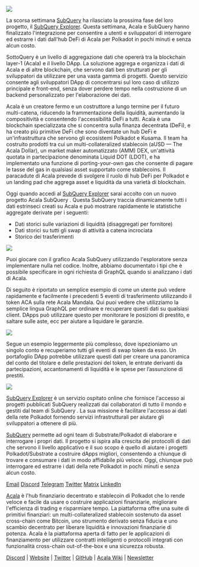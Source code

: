 ![](https://miro.medium.com/max/1400/1*cg4kJs0WEcyPP73EAtHomA.png)


La scorsa settimana [SubQuery](https://www.subquery.network/) ha rilasciato la prossima fase del loro progetto, il [SubQuery Explorer](https://explorer.subquery.network/). Questa settimana, Acala e SubQuery hanno finalizzato l'integrazione per consentire a utenti e sviluppatori di interrogare ed estrarre i dati dall'hub DeFi di Acala per Polkadot in pochi minuti e senza alcun costo.

SottoQuery è un livello di aggregazione dati che opererà tra la blockchain layer-1 (Acala) e il livello DApp. La soluzione aggrega e organizza i dati di Acala e di altre blockchain, che servono dati ben strutturati per gli sviluppatori da utilizzare per una vasta gamma di progetti. Questo servizio consente agli sviluppatori DApp di concentrarsi sul loro caso di utilizzo principale e front-end, senza dover perdere tempo nella costruzione di un backend personalizzato per l'elaborazione dei dati.

Acala è un creatore fermo e un costruttore a lungo termine per il futuro multi-catena, riducendo la frammentazione della liquidità, aumentando la compositività e consentendo l'accessibilità DeFi a tutti. Acala è una blockchain specializzata che si concentra sulla finanza decentrata (DeFi), e ha creato più primitive DeFi che sono diventate un hub DeFi e un'infrastruttura che servono gli ecosistemi Polkadot e Kusama. Il team ha costruito prodotti tra cui un multi-collateralized stablecoin (aUSD — The Acala Dollar), un market maker automatizzato (AMM) DEX, un'attività quotata in partecipazione denominata Liquid DOT (LDOT), e ha implementato una funzione di porting-your-own gas che consente di pagare le tasse del gas in qualsiasi asset supportato come stablecoins. Il paracadute di Acala prevede di svolgere il ruolo di hub DeFi per Polkadot e un landing pad che aggrega asset e liquidità da una varietà di blockchain.

Oggi quando accedi al [SubQuery Explorer](https://explorer.subquery.network/) sarai accolto con un nuovo progetto Acala SubQuery . Questa SubQuery traccia dinamicamente tutti i dati estrinseci creati su Acala e può mostrare rapidamente le statistiche aggregate derivate per i seguenti:

-   Dati storici sulle variazioni di liquidità (disaggregati per fornitore)
-   Dati storici su tutti gli swap di attività a catena incrociata
-   Storico dei trasferimenti

![](https://miro.medium.com/max/1400/0*sXPljA1RE754fuDQ)

Puoi giocare con il grafico Acala SubQuery utilizzando l'esploratore [](https://explorer.subquery.network/) senza implementare nulla nel codice. Inoltre, abbiamo documentato i tipi che è possibile specificare in ogni richiesta di GraphQL quando si analizzano i dati di Acala.

Di seguito è riportato un semplice esempio di come un utente può vedere rapidamente e facilmente i precedenti 5 eventi di trasferimento utilizzando il token ACA sulla rete Acala Mandala. Qui puoi vedere che utilizziamo la semplice lingua GraphQL per ordinare e recuperare questi dati su qualsiasi client. DApps può utilizzare questo per monitorare le posizioni di prestito, e saltare sulle aste, ecc per aiutare a liquidare le garanzie.

![](https://miro.medium.com/max/1400/0*zlxPf2tz8DVX95kY)

Segue un esempio leggermente più complesso, dove ispezioniamo un singolo conto e recuperiamo tutti gli eventi di swap token da esso. Un portafoglio DApp potrebbe utilizzare questi dati per creare una panoramica del conto del titolare e delle prestazioni del token, le entrate derivanti da partecipazioni, accantonamenti di liquidità e le spese per l’assunzione di prestiti.

![](https://miro.medium.com/max/1400/0*hdTbn41vDvIYuv3_)

[SubQuery Explorer](https://explorer.subquery.network/) è un servizio ospitato online che fornisce l'accesso ai progetti pubblicati SubQuery realizzati dai collaboratori di tutto il mondo e gestiti dal team di SubQuery . La sua missione è facilitare l'accesso ai dati della rete Polkadot fornendo servizi infrastrutturali per aiutare gli sviluppatori a ottenere di più.

[SubQuery](https://www.subquery.network/) permette ad ogni team di Substrate/Polkadot di elaborare e interrogare i propri dati. Il progetto si ispira alla crescita dei protocolli di dati che servono il livello applicativo e il suo scopo è quello di aiutare i progetti Polkadot/Substrate a costruire dApps migliori, consentendo a chiunque di trovare e consumare i dati in modo affidabile più veloce. Oggi, chiunque può interrogare ed estrarre i dati della rete Polkadot in pochi minuti e senza alcun costo.

[Email](mailto:hello@subquery.network) <unk> [Discord](https://discord.com/invite/78zg8aBSMG) <unk> [Telegram](https://t.me/subquerynetwork) <unk> [Twitter](https://twitter.com/subquerynetwork) <unk> [Matrix](https://matrix.to/#/#subquery:matrix.org) <unk> [LinkedIn](https://www.linkedin.com/company/subquery)

[Acala](http://acala.network/) è l'hub finanziario decentrato e stablecoin di Polkadot che lo rende veloce e facile da usare o costruire applicazioni finanziarie, migliorare l'efficienza di trading e risparmiare tempo. La piattaforma offre una suite di primitivi finanziari: un multi-collateralized stablecoin sostenuto da asset cross-chain come Bitcoin, uno strumento derivato senza fiducia e uno scambio decentrato per liberare liquidità e innovazioni finanziarie di potenza. Acala è la piattaforma aperta di fatto per le applicazioni di finanziamento per utilizzare contratti intelligenti o protocolli integrati con funzionalità cross-chain out-of-the-box e una sicurezza robusta.

[Discord](https://discord.gg/vdbFVCH) | [Website](https://acala.network/) | [Twitter](https://twitter.com/AcalaNetwork) | [GitHub](https://github.com/AcalaNetwork/Acala) | [Acala Wiki](https://github.com/AcalaNetwork/Acala/wiki) | [Newsletter](https://share.hsforms.com/1X9RxkXk-R62I0VNbATaDXw4h8qc)